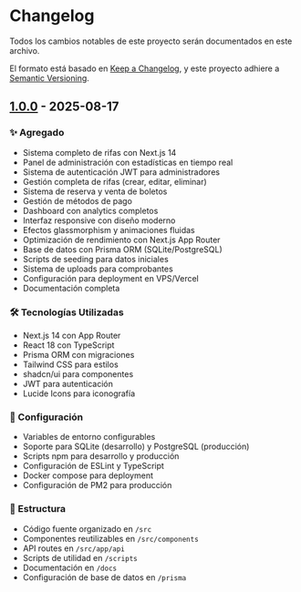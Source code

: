 # Changelog

Todos los cambios notables de este proyecto serán documentados en este archivo.

El formato está basado en [Keep a Changelog](https://keepachangelog.com/en/1.0.0/),
y este proyecto adhiere a [Semantic Versioning](https://semver.org/spec/v2.0.0.html).

## [1.0.0] - 2025-08-17

### ✨ Agregado
- Sistema completo de rifas con Next.js 14
- Panel de administración con estadísticas en tiempo real
- Sistema de autenticación JWT para administradores
- Gestión completa de rifas (crear, editar, eliminar)
- Sistema de reserva y venta de boletos
- Gestión de métodos de pago
- Dashboard con analytics completos
- Interfaz responsive con diseño moderno
- Efectos glassmorphism y animaciones fluidas
- Optimización de rendimiento con Next.js App Router
- Base de datos con Prisma ORM (SQLite/PostgreSQL)
- Scripts de seeding para datos iniciales
- Sistema de uploads para comprobantes
- Configuración para deployment en VPS/Vercel
- Documentación completa

### 🛠 Tecnologías Utilizadas
- Next.js 14 con App Router
- React 18 con TypeScript
- Prisma ORM con migraciones
- Tailwind CSS para estilos
- shadcn/ui para componentes
- JWT para autenticación
- Lucide Icons para iconografía

### 🔧 Configuración
- Variables de entorno configurables
- Soporte para SQLite (desarrollo) y PostgreSQL (producción)
- Scripts npm para desarrollo y producción
- Configuración de ESLint y TypeScript
- Docker compose para deployment
- Configuración de PM2 para producción

### 📁 Estructura
- Código fuente organizado en `/src`
- Componentes reutilizables en `/src/components`
- API routes en `/src/app/api`
- Scripts de utilidad en `/scripts`
- Documentación en `/docs`
- Configuración de base de datos en `/prisma`

[1.0.0]: https://github.com/tu-usuario/sistema-rifas/releases/tag/v1.0.0
